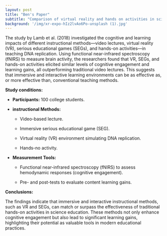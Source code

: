 ```yaml
---
layout: post
title: "Ben's Paper"
subtitle: "Comparison of virtual reality and hands on activities in science education via functional near infrared spectroscopy"
background: '/img/xr-expo-hIz2lvAo6Po-unsplash (1).jpg'
---
```

The study by Lamb et al. (2018) investigated the cognitive and learning impacts of different instructional methods—video lectures, virtual reality (VR), serious educational games (SEGs), and hands-on activities—in teaching DNA replication. Using functional near-infrared spectroscopy (fNIRS) to measure brain activity, the researchers found that VR, SEGs, and hands-on activities elicited similar levels of cognitive engagement and learning gains, all outperforming traditional video lectures. This suggests that immersive and interactive learning environments can be as effective as, or more effective than, conventional teaching methods.

**Study conditions:**

- **Participants:** 100 college students.

- **instructional Methods:**

  - Video-based lecture.

  - Immersive serious educational game (SEG).

  - Virtual reality (VR) environment simulating DNA replication.

  - Hands-no activity.

- **Measurement Tools:**

  - Functional near-infrared spectroscopy (fNIRS) to assess hemodynamic responses (cognitive engagement).

  - Pre- and post-tests to evaluate content learning gains.

**Conclusions:**

The findings indicate that immersive and interactive instructional methods, such as VR and SEGs, can match or surpass the effectiveness of traditional hands-on activities in science education. These methods not only enhance cognitive engagement but also lead to significant learning gains, highlighting their potential as valuable tools in modern educational practices.